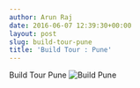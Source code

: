 ```yaml
---
author: Arun Raj
date: 2016-06-07 12:39:30+00:00
layout: post
slug: build-tour-pune
title: 'Build Tour : Pune'
---
```

Build Tour Pune
![Build Pune](http://arun619.github.io/blog/assets/img/short_pune_m.jpg)
